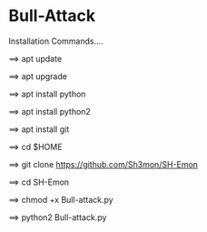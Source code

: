 # Bull-Attack

Installation Commands....

==> apt update


==> apt upgrade


==> apt install python


==> apt install python2


==> apt install git


==> cd $HOME


==> git clone https://github.com/Sh3mon/SH-Emon


==> cd SH-Emon 


==> chmod +x Bull-attack.py


==> python2 Bull-attack.py
